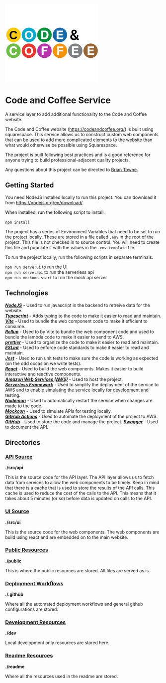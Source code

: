 ![alt text](./readme/code-and-coffee-logo.png)

# Code and Coffee Service

A service layer to add additional functionality to the Code and Coffee website.

The Code and Coffee website (https://codeandcoffee.org/) is built using squarespace. This service allows us to construct custom web components that can be used to add more complicated elements to the website than what would otherwise be possible using Squarespace.

The project is built following best practices and is a good reference for anyone trying to build professional-adjacent quality projects.

Any questions about this project can be directed to [Brian Towne](https://www.linkedin.com/in/bjtowne/).

## Getting Started

You need NodeJS installed locally to run this project. You can download it from https://nodejs.org/en/download/.

When installed, run the following script to install.

`npm install`

The project has a series of Environment Variables that need to be set to run the project locally. These are stored in a file called `.env` in the root of the project. This file is not checked in to source control. You will need to create this file and populate it with the values in the `.env.template` file.

To run the project locally, run the following scripts in separate terminals.

`npm run serve:ui` to run the UI  
`npm run serve:api` to run the serverless api  
`npm run mockoon-start` to run the mock api server

## Technologies

**_[NodeJS](https://nodejs.org/en)_** - Used to run javascript in the backend to retreive data for the website.  
**_[Typescript](https://www.typescriptlang.org/)_** - Adds typing to the code to make it easier to read and maintain.  
**_[Vite](https://vitejs.dev/)_** - Used to bundle the web component code to make it efficient to consume.  
**_[Rollup](https://rollupjs.org)_** - Used to by Vite to bundle the web component code and used to bundle the lambda code to make it easier to send to AWS.  
**_[prettier](https://prettier.io/)_** - Used to organize the code to make it easier to read and maintain.  
**_[ESLint](https://eslint.org/)_** - Used to enforce code standards to make it easier to read and maintain.  
**_[Jest](https://jestjs.io/)_** - Used to run unit tests to make sure the code is working as expected (on the odd occasion we write tests).  
**_[React](https://reactjs.org/)_** - Used to build the web components. Makes it easier to build interactive and reactive components.  
**_[Amazon Web Services (AWS)](https://aws.amazon.com/)_** - Used to host the project.  
**_[Serverless Framework](https://www.serverless.com/)_** - Used to simplify the deployment of the service to AWS and to enable simulating the service locally for development and testing.  
**_[Nodemon](https://nodemon.io/)_** - Used to automatically restart the service when changes are made to the code.  
**_[Mockoon](https://mockoon.com/)_** - Used to simulate APIs for testing locally.  
**_[GitHub Actions](https://github.com/features/actions)_** - Used to automate the deployment of the project to AWS.  
**_[GitHub](https://github.com)_** - Used to store the code and manage the project.
**_[Swagger](https://swagger.io/)_** - Used to document the API.

## Directories

### [API Source](./src/api)

**./src/api**

This is the source code for the API layer. The API layer allows us to fetch data from services to allow the web components to be timely. Keep in mind that there is a cache that is used to store the results of the API calls. This cache is used to reduce the cost of the calls to the API. This means that it takes about 5 minutes (or so) before data is updated on calls to the API.

### [UI Source](./src/ui)

**./src/ui**

This is the source code for the web components. The web components are build using react and are embedded on to the main website.

### [Public Resources](./public)

**./public**

This is where the public resources are stored. All files are served as is.

### [Deployment Workflows](./.github/workflows)

**./.github**

Where all the automated deployment workflows and general github configurations are stored.

### [Development Resources](./dev)

**./dev**

Local development only resources are stored here.

### [Readme Resources](./dev)

**./readme**

Where all the resources used in the readme are stored.
